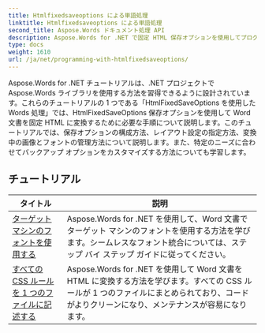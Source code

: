 ```yaml
---
title: Htmlfixedsaveoptions による単語処理
linktitle: Htmlfixedsaveoptions による単語処理
second_title: Aspose.Words ドキュメント処理 API
description: Aspose.Words for .NET で固定 HTML 保存オプションを使用してプログラミングする方法を学びます。チュートリアルでは、固定レイアウト、埋め込み画像を含む HTML ドキュメントを生成するためのさまざまな機能について説明します。
type: docs
weight: 1610
url: /ja/net/programming-with-htmlfixedsaveoptions/
---
```

Aspose.Words for .NET チュートリアルは、.NET プロジェクトで Aspose.Words ライブラリを使用する方法を習得できるように設計されています。これらのチュートリアルの 1 つである「HtmlFixedSaveOptions を使用した Words 処理」では、HtmlFixedSaveOptions 保存オプションを使用して Word 文書を固定 HTML に変換するために必要な手順について説明します。このチュートリアルでは、保存オプションの構成方法、レイアウト設定の指定方法、変換中の画像とフォントの管理方法について説明します。また、特定のニーズに合わせてバックアップ オプションをカスタマイズする方法についても学習します。

 ## チュートリアル
| タイトル | 説明 |
| --- | --- |
| [ターゲットマシンのフォントを使用する](./use-font-from-target-machine/) | Aspose.Words for .NET を使用して、Word 文書でターゲット マシンのフォントを使用する方法を学びます。シームレスなフォント統合については、ステップ バイ ステップ ガイドに従ってください。 |
| [すべての CSS ルールを 1 つのファイルに記述する](./write-all-css-rules-in-single-file/) | Aspose.Words for .NET を使用して Word 文書を HTML に変換する方法を学びます。すべての CSS ルールが 1 つのファイルにまとめられており、コードがよりクリーンになり、メンテナンスが容易になります。 |